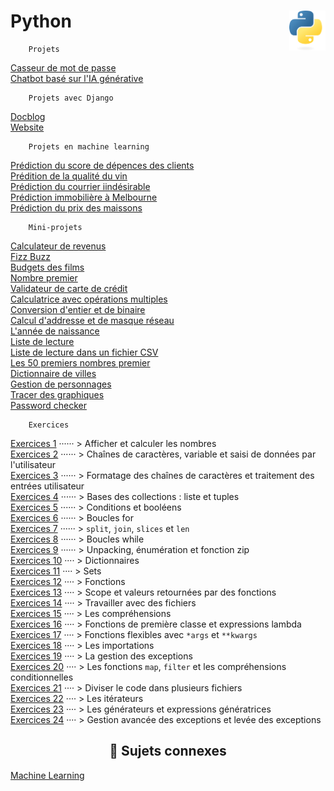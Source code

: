 # **Python** <a href="docs"><img align="right" src="assets/Python-logo-notext.svg" alt="Python" height="64px"></a>

```
    Projets
```
[Casseur de mot de passe](projets/psswdBreaker) <!--<kbd>_**Wip**_</kbd>-->  
[Chatbot basé sur l'IA générative](projets/firstChatbot)  
<!-- [Jeu Snake](projects/snake) - _(soon)_  -->
```
    Projets avec Django
```
[Docblog](projets/django/docBlog)  
[Website](projets/django/website)
```
    Projets en machine learning
```
[Prédiction du score de dépences des clients](https://github.com/MiKL5/machineLearning/blob/master/projects/spendingScore)  
[Prédition de la qualité du vin](https://github.com/MiKL5/machineLearning/blob/master/projects/wineQuality)  
[Prédiction du courrier iindésirable](https://github.com/MiKL5/machineLearning/blob/master/projects/spam)  
[Prédiction immobilière à Melbourne](https://github.com/MiKL5/machineLearning/blob/master/projects/melbourne)  
[Prédiction du prix des maissons](https://github.com/MiKL5/machineLearning/blob/master/projects/house)  
```
    Mini-projets
```
[Calculateur de revenus](miniProjects/weeklySalaryCalculator "Calculateur simple de revenus")  
[Fizz Buzz](miniProjets/FizzBuzz "Fizz Buzz")   
[Budgets des films](miniProjects/filmBudgets "Troisième defi : Budget des films")  
[Nombre premier](miniProjects/primeNomber "Nombre premier")  
[Validateur de carte de crédit](miniProjects/creditCardValidator "Validateur de carte de crédit")  
[Calculatrice avec opérations multiples](miniProjects/calculator "Calculatrice avec opérations multiples")  
[Conversion d'entier et de binaire](miniProjects/integerBinaryConversion "Conversion de binaire en entier et vice versa")  
[Calcul d'addresse et de masque réseau](miniProjects/networkAdressMask "Conversion de binaire en entier et vice versa")  
[L'année de naissance](miniProjects/ageAndYearOfBirth "Saisir l'âge et afficher l'annèe de naissance")  
[Liste de lecture](miniProjects/bookslist "Liste de lecture très simple")  
[Liste de lecture dans un fichier CSV](miniProjects/booklist2 "Liste de lecture sauvegardée dans un fichier CSV (Comma Separated Values [valeurs séparées par des virgules])")  
[Les 50 premiers nombres premier](miniProjects/ListPrimeNumber "Liste des 50 premiers nombres premier")  
[Dictionnaire de villes](miniProjects/dictionaryOfCities "Dictionnaire de ville")  
[Gestion de personnages](miniProjects/characterManagement "Gestion de personnage")  
[Tracer des graphiques](miniProjects/drawGraphs "Tracer un graphique")   
[Password checker](exercises/more/passwordChecker)  
<!-- [Calculatrice avec gestion d'erreur](exercises/more/calculatorWithErrorHandling) -->
<!-- [Lancer les dés](miniProjects/rollTheDices "Lancer les dés")    -->
<!-- [Avocats](miniProjects/lawyers "Avocats")    -->
<!-- [Web Scraping](miniProjects/webScraping "Web Scraping")    -->
```
    Exercices
```
[Exercices 1](exercises/practice1) ······ > Afficher et calculer les nombres  
[Exercices 2](exercises/practice2) ······ > Chaînes de caractères, variable et saisi de données par l'utilisateur  
[Exercices 3](exercises/practice3) ······ > Formatage des chaînes de caractères et traitement des entrées utilisateur  
[Exercices 4](exercises/practice4) ······ > Bases des collections : liste et tuples  
[Exercices 5](exercises/practice5) ······ > Conditions et booléens  
[Exercices 6](exercises/practice6) ······ > Boucles for  
[Exercices 7](exercises/practice7) ······ > `split`, `join`, `slices` et `len`  
[Exercices 8](exercises/practice8) ······ > Boucles while  
[Exercices 9](exercises/practice9) ······ > Unpacking, énumération et fonction zip  
[Exercices 10](exercises/practice10) ···· > Dictionnaires  
[Exercices 11](exercises/practice11) ···· > Sets  
[Exercices 12](exercises/practice12) ···· > Fonctions  
[Exercices 13](exercises/practice13) ···· > Scope et valeurs retournées par des fonctions  
[Exercices 14](exercises/practice14) ···· > Travailler avec des fichiers  
[Exercices 15](exercises/practice15) ···· > Les compréhensions  
[Exercices 16](exercises/practice16) ···· > Fonctions de première classe et expressions lambda  
[Exercices 17](exercises/practice17) ···· > Fonctions flexibles avec `*args` et `**kwargs`  
[Exercices 18](exercises/practice18) ···· > Les importations  
[Exercices 19](exercises/practice19) ···· > La gestion des exceptions  
[Exercices 20](exercises/practice20) ···· > Les fonctions `map`, `filter` et les compréhensions conditionnelles  
[Exercices 21](exercises/practice21) ···· > Diviser le code dans plusieurs fichiers  
[Exercices 22](exercises/practice22) ···· > Les itérateurs  
[Exercices 23](exercises/practice23) ···· > Les générateurs et expressions génératrices  
[Exercices 24](exercises/practice24) ···· > Gestion avancée des exceptions et levée des exceptions  
<!-- [Exercices 25](exercises/practice25) ···· > L'écriture de Python idiomatique   -->
<!-- [Exercices 26](exercises/practice26) ···· > Tirer parti de la bibliothèque standard   -->
<!-- [Exercices 27](exercises/practice27) ···· > La mise en place d'un environnement de développement local   -->
<!-- [Exercices 28](exercises/practice28) ···· > L'identification de type   -->
<!-- [Exercices 29](exercises/practice29) ···· > Les décorateurs   -->
<!-- [Exercices 30](exercises/practice30) ···· > Les bases de pygame   -->
<h2 align="center"><b>🔗 Sujets connexes</b></h2>

[Machine Learning](https://github.com/MiKL5/machineLearning)
<!-- <div align="center">
<a href="docs"><img assets="assets/images/snake.png" alt="Python" width="300px"></a> -->